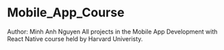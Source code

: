 # Mobile_App_Course
Author: Minh Anh Nguyen
All projects in the Mobile App Development with React Native course held by Harvard Univeristy.

